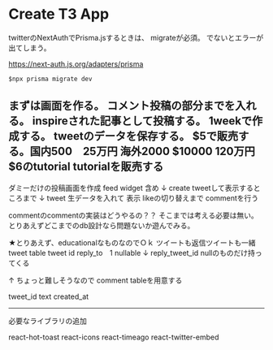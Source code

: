 # Create T3 App

twitterのNextAuthでPrisma.jsするときは、
migrateが必須。
でないとエラーが出てしまう。

https://next-auth.js.org/adapters/prisma
```
$npx prisma migrate dev
```

まずは画面を作る。
コメント投稿の部分までを入れる。
inspireされた記事として投稿する。
1weekで作成する。
tweetのデータを保存する。
$5で販売する。国内500　25万円
             海外2000 $10000 120万円
$6のtutorial 
tutorialを販売する
--------------------------------
ダミーだけの投稿画面を作成
feed widget 含め
↓
create tweetして表示するところまで
↓
tweet 生データを入れて
表示
likeの切り替えまで
commentを行う

commentのcommentの実装はどうやるの？？
そこまでは考える必要は無い。
とりあえずどこまでのdb設計なら問題ないか遊んでみる。

★とりあえず、educationalなものなのでＯｋ
ツイートも返信ツイートも一緒
tweet table 
tweet
id
reply_to　1 nullable
↓
reply_tweet_id nullのものだけ持ってくる

↑
ちょっと難しそうなので
comment tableを用意する

tweet_id
text
created_at

----------------------------
必要なライブラリの追加

react-hot-toast
react-icons
react-timeago
react-twitter-embed

